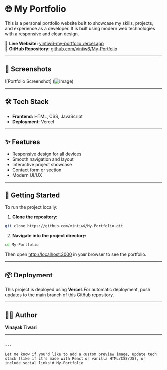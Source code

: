 # 🌐 My Portfolio

This is a personal portfolio website built to showcase my skills, projects, and experience as a developer. It is built using modern web technologies with a responsive and clean design.

🔗 **Live Website:** [vintiw6-my-portfolio.vercel.app](https://vintiw6-my-portfolio.vercel.app/)  
📁 **GitHub Repository:** [github.com/vintiw6/My-Portfolio](https://github.com/vintiw6/My-Portfolio)

---

## 📸 Screenshots

![Portfolio Screenshot]
(![image](https://github.com/user-attachments/assets/cd8198a6-fe30-4378-a345-2ac1435ca2ff))  

---

## 🛠️ Tech Stack

- **Frontend:** HTML, CSS, JavaScript
- **Deployment:** Vercel

---

## ✨ Features

- Responsive design for all devices
- Smooth navigation and layout
- Interactive project showcase
- Contact form or section
- Modern UI/UX

---

## 🚀 Getting Started

To run the project locally:

1. **Clone the repository:**

```bash
git clone https://github.com/vintiw6/My-Portfolio.git
```

2. **Navigate into the project directory:**

```bash
cd My-Portfolio
```


Then open [http://localhost:3000](http://localhost:3000) in your browser to see the portfolio.

---

## 📦 Deployment

This project is deployed using **Vercel**. For automatic deployment, push updates to the main branch of this GitHub repository.

---

## 🙋‍♂️ Author

**Vinayak Tiwari**

---



```

---

Let me know if you'd like to add a custom preview image, update tech stack (like if it's made with React or vanilla HTML/CSS/JS), or include social links!# My-Portfolio
